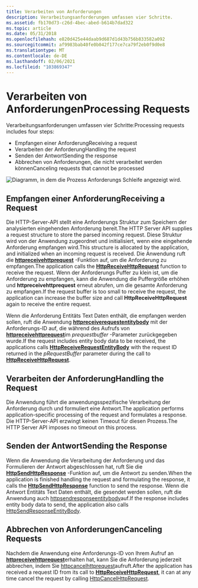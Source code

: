 ```yaml
---
title: Verarbeiten von Anforderungen
description: Verarbeitungsanforderungen umfassen vier Schritte.
ms.assetid: fb170d73-c26d-4bec-abed-b614b7dad322
ms.topic: article
ms.date: 05/31/2018
ms.openlocfilehash: e820d425e44daab9d687d1d43b756b833582a092
ms.sourcegitcommit: af9983bab40fe0b042f177ce7ca79f2eb0f9d0e8
ms.translationtype: MT
ms.contentlocale: de-DE
ms.lasthandoff: 02/06/2021
ms.locfileid: "103869347"
---
```

# <a name="processing-requests"></a><span data-ttu-id="28f27-103">Verarbeiten von Anforderungen</span><span class="sxs-lookup"><span data-stu-id="28f27-103">Processing Requests</span></span>

<span data-ttu-id="28f27-104">Verarbeitungsanforderungen umfassen vier Schritte:</span><span class="sxs-lookup"><span data-stu-id="28f27-104">Processing requests includes four steps:</span></span>

-   <span data-ttu-id="28f27-105">Empfangen einer Anforderung</span><span class="sxs-lookup"><span data-stu-id="28f27-105">Receiving a request</span></span>
-   <span data-ttu-id="28f27-106">Verarbeiten der Anforderung</span><span class="sxs-lookup"><span data-stu-id="28f27-106">Handling the request</span></span>
-   <span data-ttu-id="28f27-107">Senden der Antwort</span><span class="sxs-lookup"><span data-stu-id="28f27-107">Sending the response</span></span>
-   <span data-ttu-id="28f27-108">Abbrechen von Anforderungen, die nicht verarbeitet werden können</span><span class="sxs-lookup"><span data-stu-id="28f27-108">Canceling requests that cannot be processed</span></span>

![Diagramm, in dem die Prozess Anforderungs Schleife angezeigt wird.](images/processloop.png)

## <a name="receiving-a-request"></a><span data-ttu-id="28f27-110">Empfangen einer Anforderung</span><span class="sxs-lookup"><span data-stu-id="28f27-110">Receiving a Request</span></span>

<span data-ttu-id="28f27-111">Die HTTP-Server-API stellt eine Anforderungs Struktur zum Speichern der analysierten eingehenden Anforderung bereit.</span><span class="sxs-lookup"><span data-stu-id="28f27-111">The HTTP Server API supplies a request structure to store the parsed incoming request.</span></span> <span data-ttu-id="28f27-112">Diese Struktur wird von der Anwendung zugeordnet und initialisiert, wenn eine eingehende Anforderung empfangen wird.</span><span class="sxs-lookup"><span data-stu-id="28f27-112">This structure is allocated by the application, and initialized when an incoming request is received.</span></span> <span data-ttu-id="28f27-113">Die Anwendung ruft die [**httpreceivehttprequest**](/windows/desktop/api/Http/nf-http-httpreceivehttprequest) -Funktion auf, um die Anforderung zu empfangen.</span><span class="sxs-lookup"><span data-stu-id="28f27-113">The application calls the [**HttpReceiveHttpRequest**](/windows/desktop/api/Http/nf-http-httpreceivehttprequest) function to receive the request.</span></span> <span data-ttu-id="28f27-114">Wenn der Anforderungs Puffer zu klein ist, um die Anforderung zu empfangen, kann die Anwendung die Puffergröße erhöhen und **httpreceivehttprequest** erneut abrufen, um die gesamte Anforderung zu empfangen.</span><span class="sxs-lookup"><span data-stu-id="28f27-114">If the request buffer is too small to receive the request, the application can increase the buffer size and call **HttpReceiveHttpRequest** again to receive the entire request.</span></span>

<span data-ttu-id="28f27-115">Wenn die Anforderung Entitäts Text Daten enthält, die empfangen werden sollen, ruft die Anwendung [**httpreceiverequestentitybody**](/windows/desktop/api/Http/nf-http-httpreceiverequestentitybody) mit der Anforderungs-ID auf, die während des Aufrufs von [**httpreceivehttprequest**](/windows/desktop/api/Http/nf-http-httpreceivehttprequest)im *prequestbuffer* -Parameter zurückgegeben wurde.</span><span class="sxs-lookup"><span data-stu-id="28f27-115">If the request includes entity body data to be received, the applications calls [**HttpReceiveRequestEntityBody**](/windows/desktop/api/Http/nf-http-httpreceiverequestentitybody) with the request ID returned in the *pRequestBuffer* parameter during the call to [**HttpReceiveHttpRequest**](/windows/desktop/api/Http/nf-http-httpreceivehttprequest).</span></span>

## <a name="handling-the-request"></a><span data-ttu-id="28f27-116">Verarbeiten der Anforderung</span><span class="sxs-lookup"><span data-stu-id="28f27-116">Handling the Request</span></span>

<span data-ttu-id="28f27-117">Die Anwendung führt die anwendungsspezifische Verarbeitung der Anforderung durch und formuliert eine Antwort.</span><span class="sxs-lookup"><span data-stu-id="28f27-117">The application performs application-specific processing of the request and formulates a response.</span></span> <span data-ttu-id="28f27-118">Die HTTP-Server-API erzwingt keinen Timeout für diesen Prozess.</span><span class="sxs-lookup"><span data-stu-id="28f27-118">The HTTP Server API imposes no timeout on this process.</span></span>

## <a name="sending-the-response"></a><span data-ttu-id="28f27-119">Senden der Antwort</span><span class="sxs-lookup"><span data-stu-id="28f27-119">Sending the Response</span></span>

<span data-ttu-id="28f27-120">Wenn die Anwendung die Verarbeitung der Anforderung und das Formulieren der Antwort abgeschlossen hat, ruft Sie die [**HttpSendHttpResponse**](/windows/desktop/api/Http/nf-http-httpsendhttpresponse) -Funktion auf, um die Antwort zu senden.</span><span class="sxs-lookup"><span data-stu-id="28f27-120">When the application is finished handling the request and formulating the response, it calls the [**HttpSendHttpResponse**](/windows/desktop/api/Http/nf-http-httpsendhttpresponse) function to send the response.</span></span> <span data-ttu-id="28f27-121">Wenn die Antwort Entitäts Text Daten enthält, die gesendet werden sollen, ruft die Anwendung auch [httpsendresponseentitybody](/windows/desktop/api/Http/nf-http-httpsendresponseentitybody)auf.</span><span class="sxs-lookup"><span data-stu-id="28f27-121">If the response includes entity body data to send, the application also calls [HttpSendResponseEntityBody](/windows/desktop/api/Http/nf-http-httpsendresponseentitybody).</span></span>

## <a name="canceling-requests"></a><span data-ttu-id="28f27-122">Abbrechen von Anforderungen</span><span class="sxs-lookup"><span data-stu-id="28f27-122">Canceling Requests</span></span>

<span data-ttu-id="28f27-123">Nachdem die Anwendung eine Anforderungs-ID von Ihrem Aufruf an [**httpreceivehttprequest**](/windows/desktop/api/Http/nf-http-httpreceivehttprequest)erhalten hat, kann Sie die Anforderung jederzeit abbrechen, indem Sie [httpcancelhttprequest](/windows/desktop/api/Http/nf-http-httpcancelhttprequest)aufruft.</span><span class="sxs-lookup"><span data-stu-id="28f27-123">After the application has received a request ID from its call to [**HttpReceiveHttpRequest**](/windows/desktop/api/Http/nf-http-httpreceivehttprequest), it can at any time cancel the request by calling [HttpCancelHttpRequest](/windows/desktop/api/Http/nf-http-httpcancelhttprequest).</span></span>

 

 




